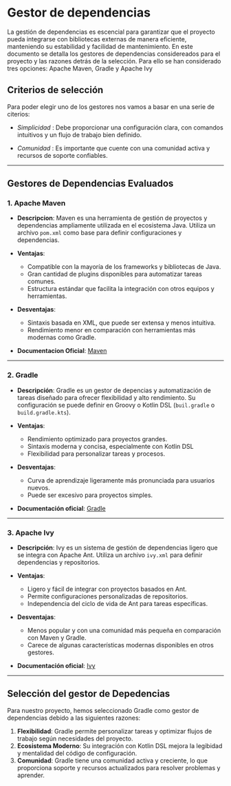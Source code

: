 # Gestor de dependencias

La gestión de dependencias es escencial para garantizar que el proyecto pueda integrarse con bibliotecas externas de manera eficiente, manteniendo su estabilidad y facilidad de mantenimiento. En este documento se detalla los gestores de dependencias considereados para el proyecto y las razones detrás de la selección. Para ello se han considerado tres opciones: Apache Maven, Gradle y Apache Ivy


## Criterios de selección

Para poder elegir uno de los gestores nos vamos a basar en una serie de citerios:

- *Simplicidad* : Debe proporcionar una configuración clara, con comandos intuitivos y un flujo de trabajo bien definido.

- *Comunidad* : Es importante que cuente con una comunidad activa y recursos de soporte confiables.

---

## Gestores de Dependencias Evaluados

### 1. Apache Maven

- **Descripcion**: Maven es una herramienta de gestión de proyectos y dependencias ampliamente utilizada en el ecosistema Java. Utiliza un archivo `pom.xml` como base para definir configuraciones y dependencias.

- **Ventajas**:
  - Compatible con la mayoría de los frameworks y bibliotecas de Java.
  - Gran cantidad de plugins disponibles para automatizar tareas comunes.
  - Estructura estándar que facilita la integración con otros equipos y herramientas.

- **Desventajas**:
  - Sintaxis basada en XML, que puede ser extensa y menos intuitiva.
  - Rendimiento menor en comparación con herramientas más modernas como Gradle.

- **Documentacion Oficial**: [Maven](https://maven.apache.org/)

---

### 2. Gradle

- **Descripción**: Gradle es un gestor de depencias y automatización de tareas diseñado para ofrecer flexibilidad y alto rendimiento. Su configuración se puede definir en Groovy o Kotlin DSL (`buil.gradle` o `build.gradle.kts`).

- **Ventajas**:
  - Rendimiento optimizado para proyectos grandes.
  - Sintaxis moderna y concisa, especialmente con Kotlin DSL
  - Flexibilidad para personalizar tareas y procesos.
- **Desventajas**:
  - Curva de aprendizaje ligeramente más pronunciada para usuarios nuevos.
  - Puede ser excesivo para proyectos simples.
- **Documentación oficial**: [Gradle](https://gradle.org/)

---

### 3. Apache Ivy

- **Descripción**: Ivy es un sistema de gestión de dependencias ligero que se integra con Apache Ant. Utiliza un archivo `ivy.xml` para definir dependencias y repositorios.

- **Ventajas**:
  - Ligero y fácil de integrar con proyectos basados en Ant.
  - Permite configuraciones personalizadas de repositorios.
  - Independencia del ciclo de vida de Ant para tareas específicas.
- **Desventajas**:
  - Menos popular y con una comunidad más pequeña en comparación con Maven y Gradle.
  - Carece de algunas características modernas disponibles en otros gestores.
- **Documentación oficial**: [Ivy](https://ant.apache.org/ivy/)

---

## Selección del gestor de Depedencias

Para nuestro proyecto, hemos seleccionado Gradle como gestor de dependencias debido a las siguientes razones:

1. **Flexibilidad**: Gradle permite personalizar tareas y optimizar flujos de trabajo según necesidades del proyecto.
2. **Ecosistema Moderno**: Su integración con Kotlin DSL mejora la legibidad y mentalidad del código de configuración.
3. **Comunidad**: Gradle tiene una comunidad activa y creciente, lo que proporciona soporte y recursos actualizados para resolver problemas y aprender.

